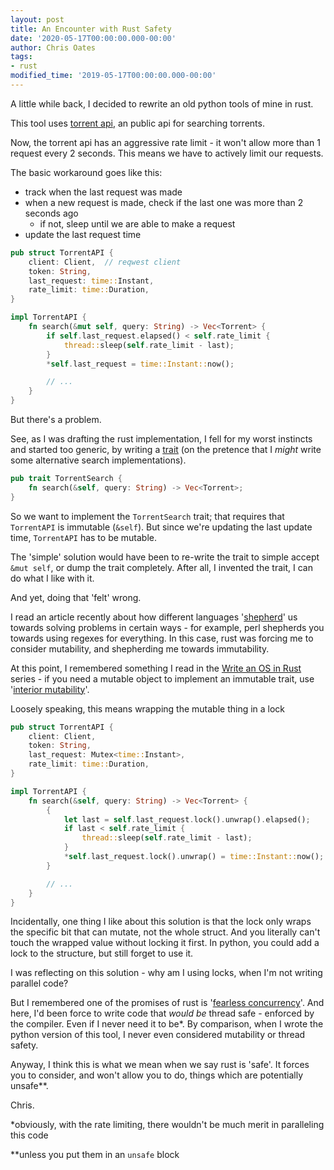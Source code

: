 ```yaml
---
layout: post
title: An Encounter with Rust Safety
date: '2020-05-17T00:00:00.000-00:00'
author: Chris Oates
tags:
- rust
modified_time: '2019-05-17T00:00:00.000-00:00'
---
```


A little while back, I decided to rewrite an old python tools of mine in rust.

This tool uses [torrent api](https://torrentapi.org/apidocs_v2.txt?&app_id=blog_example), an public api for searching torrents.

Now, the torrent api has an aggressive rate limit - it won't allow more than 1 request every 2 seconds. This means we have to actively limit our requests.

The basic workaround goes like this:
- track when the last request was made
- when a new request is made, check if the last one was more than 2 seconds ago
  - if not, sleep until we are able to make a request
- update the last request time

```rust
pub struct TorrentAPI {
    client: Client,  // reqwest client
    token: String,
    last_request: time::Instant,
    rate_limit: time::Duration,
}

impl TorrentAPI {
    fn search(&mut self, query: String) -> Vec<Torrent> {
        if self.last_request.elapsed() < self.rate_limit {
            thread::sleep(self.rate_limit - last);
        }
        *self.last_request = time::Instant::now();

        // ...
    }
}
```

But there's a problem.

See, as I was drafting the rust implementation, I fell for my worst instincts and started too generic, by writing a [trait](https://doc.rust-lang.org/book/ch17-02-trait-objects.html) (on the pretence that I _might_ write some alternative search implementations).

```rust
pub trait TorrentSearch {
    fn search(&self, query: String) -> Vec<Torrent>;
}
```

So we want to implement the `TorrentSearch` trait; that requires that `TorrentAPI` is immutable (`&self`). But since we're updating the last update time, `TorrentAPI` has to be mutable.

The 'simple' solution would have been to re-write the trait to simple accept `&mut self`, or dump the trait completely. After all, I invented the trait, I can do what I like with it.

And yet, doing that 'felt' wrong.

I read an article recently about how different languages '[shepherd](https://nibblestew.blogspot.com/2020/03/its-not-what-programming-languages-do.html)' us towards solving problems in certain ways - for example, perl shepherds you towards using regexes for everything. In this case, rust was forcing me to consider mutability, and shepherding me towards immutability.

At this point, I remembered something I read in the [Write an OS in Rust](https://os.phil-opp.com/) series - if you need a mutable object to implement an immutable trait, use '[interior mutability](https://doc.rust-lang.org/book/ch15-05-interior-mutability.html)'.

Loosely speaking, this means wrapping the mutable thing in a lock

```rust
pub struct TorrentAPI {
    client: Client,
    token: String,
    last_request: Mutex<time::Instant>,
    rate_limit: time::Duration,
}

impl TorrentAPI {
    fn search(&self, query: String) -> Vec<Torrent> {
        {
            let last = self.last_request.lock().unwrap().elapsed();
            if last < self.rate_limit {
                thread::sleep(self.rate_limit - last);
            }
            *self.last_request.lock().unwrap() = time::Instant::now();
        }

        // ...
    }
}
```

Incidentally, one thing I like about this solution is that the lock only wraps the specific bit that can mutate, not the whole struct. And you literally can't touch the wrapped value without locking it first. In python, you could add a lock to the structure, but still forget to use it.

I was reflecting on this solution - why am I using locks, when I'm not writing parallel code?

But I remembered one of the promises of rust is '[fearless concurrency](https://doc.rust-lang.org/book/ch16-00-concurrency.html)'. And here, I'd been force to write code that _would be_ thread safe - enforced by the compiler. Even if I never need it to be*. By comparison, when I wrote the python version of this tool, I never even considered mutability or thread safety.

Anyway, I think this is what we mean when we say rust is 'safe'. It forces you to consider, and won't allow you to do, things which are potentially unsafe**.


Chris.

*obviously, with the rate limiting, there wouldn't be much merit in paralleling this code

**unless you put them in an `unsafe` block